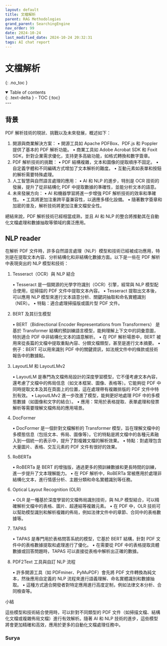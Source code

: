 ```yaml
---
layout: default
title: 文檔解析
parent: RAG Methodologies
grand_parent: SearchingEngine
nav_order: 99
date: 2024-10-24
last_modified_date: 2024-10-24 20:32:31
tags: AI chat report
---
```


#  文檔解析

{: .no_toc }

<details open markdown="block">
  <summary>
    Table of contents
  </summary>
  {: .text-delta }
- TOC
{:toc}
</details>
---

## 背景

PDF 解析技術的現狀、挑戰以及未來發展，概述如下：

1.	開源與商業解決方案：
	•	開源工具如 Apache PDFBox、PDF.js 和 Poppler 提供了基本的 PDF 解析功能。
	•	商業工具如 Adobe Acrobat SDK 和 Foxit SDK，針對企業需求優化，支持更多高級功能，如格式轉換和數字簽章。
2.	PDF 解析技術的挑戰：
	•	PDF 結構複雜，文本和圖像的提取順序不固定。
	•	自定義字體和不同編碼方式增加了文本解析的難度。
	•	互動元素如表單和按鈕的解析需要特殊處理。
3.	人工智慧與自然語言處理的應用：
	•	AI 和 NLP 的進步，特別是 OCR 技術的發展，提升了從非結構化 PDF 中提取數據的準確性，並能分析文本的語意。
4.	未來發展方向：
	•	AI 和機器學習將進一步增強 PDF 解析技術的效率和準確性。
	•	工具將更加注重跨平臺兼容性，以適應多樣化設備。
	•	隨著數字簽章和加密的普及，解析技術將更加注重文檔安全性。

總結來說，PDF 解析技術已經相當成熟，並且 AI 和 NLP 的整合將推動其在自動化文檔處理和數據抽取等領域的廣泛應用。

## NLP reader
在解析 PDF 文件時，許多自然語言處理（NLP）模型和技術已經被成功應用，特別是在提取文本內容、分析結構化和非結構化數據方面。以下是一些在 PDF 解析中表現突出的 NLP 模型和技術：

1. Tesseract（OCR）與 NLP 結合

	•	Tesseract 是一個開源的光學字符識別（OCR）引擎，經常與 NLP 模型配合使用，從掃描的 PDF 文件中提取文本內容。
	•	Tesseract 提取出文本後，可以應用 NLP 模型來進行文本語意分析、關鍵詞抽取和命名實體識別（NER）。
	•	特點：適合處理掃描版或圖片型 PDF 文件。

2. BERT 及其衍生模型

	•	BERT（Bidirectional Encoder Representations from Transformers） 是基於 Transformer 結構的預訓練語言模型，能夠理解上下文中的詞彙意圖，特別適合 PDF 中非結構化文本的語意解析。
	•	在 PDF 解析場景中，BERT 被用來從長篇的文檔中提取重點內容、分類文檔類型，甚至是進行文本摘要。
	•	例子：BERT 可以用來識別 PDF 中的關鍵資訊，如法規文件中的條款或技術報告中的數據點。

3. LayoutLM 和 LayoutLMv2

	•	LayoutLM 是專門為文檔佈局設計的深度學習模型，它不僅考慮文本內容，還考慮了文檔中的佈局信息（如文本框架、圖像、表格等）。它能夠從 PDF 中同時提取文本及其在頁面上的位置，這在處理帶有複雜排版的 PDF 文件中特別有效。
	•	LayoutLMv2 進一步改進了模型，能夠更好地處理 PDF 中的多模態數據（如圖像和文字的結合）。
	•	應用：常用於表格提取、表單處理和發票解析等需要理解文檔佈局的應用場景。

4. DocFormer

	•	DocFormer 是一個針對文檔解析的 Transformer 模型，旨在理解文檔中的多模態信息（包括文本、佈局、圖像等）。它的特點是將文檔中的各種元素融入到一個統一的表示中，提升了對複雜文檔的解析效果。
	•	特點：對處理包含大量圖片、表格、交互元素的 PDF 文件有很好的效果。

5. RoBERTa

	•	RoBERTa 是 BERT 的增強版，通過更多的預訓練數據和更長時間的訓練，進一步提升了文本理解能力。
	•	在 PDF 解析中，RoBERTa 常被應用於處理非結構化文本，進行情感分析、主題分類和命名實體識別等任務。

6. Optical Layout Recognition (OLR)

	•	OLR 是一種基於深度學習的文檔佈局識別技術，與 NLP 模型結合，可以精確解析文檔中的表格、圖片、超連結等複雜元素。
	•	在 PDF 中，OLR 技術可以幫助模型識別和解析複雜的佈局，例如法律文件中的章節、合同中的表格數據等。

7. TAPAS

	•	TAPAS 是專門用於表格問答系統的模型，它基於 BERT 結構，針對 PDF 文件中的表格數據提取和處理進行了優化。
	•	在需要從 PDF 中的表格提取具體數據或回答問題時，TAPAS 可以直接從表格中解析出正確的數據。

8. PDF2Text 工具與自訂 NLP 流程

	•	許多開源工具（如 PDFminer、PyMuPDF）會先將 PDF 文件轉換為純文本，然後應用自定義的 NLP 流程來進行語義理解、命名實體識別和數據抽取。
	•	這種方式適合開發者對特定應用進行高度定制，例如法律文本分析、合同檢查等。

小結

這些模型和技術結合使用時，可以針對不同類型的 PDF 文件（如掃描文檔、結構化文檔或複雜佈局文檔）進行有效解析。隨著 AI 和 NLP 技術的進步，這些模型將會更加精確和高效，應用於更多的自動化文檔處理任務中。

### Surya
